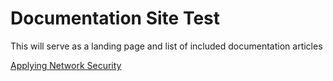 ---
---
# Documentation Site Test

This will serve as a landing page and list of included documentation articles

[Applying Network Security](NetSec.md)

